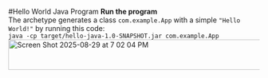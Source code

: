 #Hello World Java Program
<b>Run the program</b><br>
The archetype generates a class `com.example.App` with a simple `"Hello World!"` by running this code: <br>
`java -cp target/hello-java-1.0-SNAPSHOT.jar com.example.App`
<img width="633" height="61" alt="Screen Shot 2025-08-29 at 7 02 04 PM" src="https://github.com/user-attachments/assets/9fb912c9-2011-441b-a156-ea37b668cb30" />
